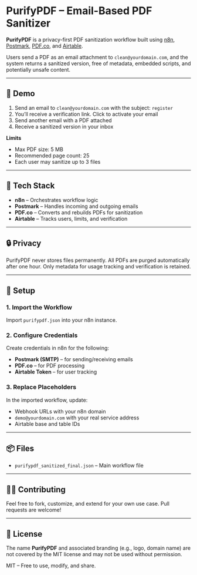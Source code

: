 # PurifyPDF – Email-Based PDF Sanitizer

**PurifyPDF** is a privacy-first PDF sanitization workflow built using [n8n](https://n8n.io), [Postmark](https://postmarkapp.com), [PDF.co](https://pdf.co), and [Airtable](https://airtable.com).

Users send a PDF as an email attachment to `clean@yourdomain.com`, and the system returns a sanitized version, free of metadata, embedded scripts, and potentially unsafe content.

---

## 🚀 Demo

1. Send an email to `clean@yourdomain.com` with the subject: `register`
2. You’ll receive a verification link. Click to activate your email
3. Send another email with a PDF attached
4. Receive a sanitized version in your inbox

**Limits**  
- Max PDF size: 5 MB  
- Recommended page count: 25  
- Each user may sanitize up to 3 files

---

## 🧰 Tech Stack

- **n8n** – Orchestrates workflow logic
- **Postmark** – Handles incoming and outgoing emails
- **PDF.co** – Converts and rebuilds PDFs for sanitization
- **Airtable** – Tracks users, limits, and verification

---

## 🔒 Privacy

PurifyPDF never stores files permanently. All PDFs are purged automatically after one hour. Only metadata for usage tracking and verification is retained.

---

## 📁 Setup

### 1. Import the Workflow

Import `purifypdf.json` into your n8n instance.

### 2. Configure Credentials

Create credentials in n8n for the following:
- **Postmark (SMTP)** – for sending/receiving emails
- **PDF.co** – for PDF processing
- **Airtable Token** – for user tracking

### 3. Replace Placeholders

In the imported workflow, update:
- Webhook URLs with your n8n domain
- `demo@yourdomain.com` with your real service address
- Airtable base and table IDs

---

## 📦 Files

- `purifypdf_sanitized_final.json` – Main workflow file

---

## 🙋‍♀️ Contributing

Feel free to fork, customize, and extend for your own use case. Pull requests are welcome!

---

## 📜 License

The name **PurifyPDF** and associated branding (e.g., logo, domain name) are not covered by the MIT license and may not be used without permission.

MIT – Free to use, modify, and share.
